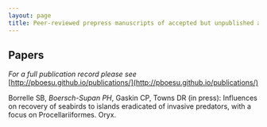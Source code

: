 ```yaml
---
layout: page
title: Peer-reviewed prepress manuscripts of accepted but unpublished articles
---
```



## Papers<a name="Papers">&nbsp;</a>
 _For a full publication record please see_ [http://pboesu.github.io/publications/](http://pboesu.github.io/publications/)
 

Borrelle SB, *Boersch-Supan PH*, Gaskin CP, Towns DR (in press): Influences on recovery of seabirds to islands eradicated of invasive predators, with a focus on Procellariiformes. Oryx. 

